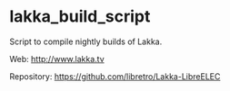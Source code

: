 # lakka_build_script
Script to compile nightly builds of Lakka.

Web: http://www.lakka.tv

Repository: https://github.com/libretro/Lakka-LibreELEC
